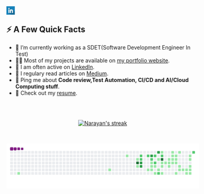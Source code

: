 

<a href="https://www.linkedin.com/in/kadiyan/">
  <img align="left" alt="Kadir Adiyan LinkedIn" width="22px" src="https://github.com/kadiradiyan/kadiradiyan/blob/main/linkledin.png" />
</a>

</br>

<div>
  
  
  <h2>⚡️ A Few Quick Facts</h2>
  <ul>
    <li>🔭 I’m currently working as a SDET(Software Development Engineer In Test) </li> 
    <!-- <li>🧐 Studying for Oracle Certified Associate Exam.</li> -->
    <li>👨‍💻 Most of my projects are available on <a href="https://github.com/kadiradiyan">my portfolio website</a>.</li>
    <li>📝 I am often active on <a href="https://www.linkedin.com/in/kadiyan/">LinkedIn</a>.</li>
     <li>📝 I regulary read articles on <a href="https://medium.com/search?q=Software+Developers">Medium</a>.</li> 
    <li>💬 Ping me about <strong>Code review,Test Automation, CI/CD and AI/Cloud Computing stuff</strong>.</li>
    <li>📙 Check out my <a href="https://www.linkedin.com/in/kadiyan/">resume</a>.</li>
   <!-- <li>🎉 Fun Fact: I don't like .</li> -->
  </ul>
</div>

</br>

<!-- <a href="https://github.com/kadiradiyan/github-readme-stats"><img alt="Kadir's Github Stats" src="https://github-readme-stats.vercel.app/api?username=kadiradiyan&show_icons=true&count_private=true&theme=react&hide_border=true&bg_color=0D1117" /></a> -->
<br>
<p align="center">
    <a href="https://github.com/kadiradiyan/github-readme-streak-stats">
        <img title="🔥 Get streak stats for your profile at git.io/streak-stats" alt="Narayan's streak" src="https://github-readme-streak-stats.herokuapp.com/?user=kadiradiyan&theme=black-ice&hide_border=true&stroke=0000&background=060A0CD0"/>
    </a>
</p>
<br>

 ![snake gif](https://github.com/kadiradiyan/readme/blob/daeee2b3a739d8f391d87448e87de236c5481921/github-contribution-grid-snake.gif) 



